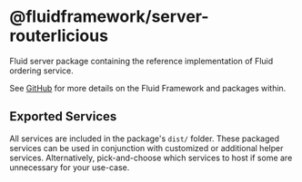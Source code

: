 # @fluidframework/server-routerlicious

Fluid server package containing the reference implementation of Fluid ordering service.

See [GitHub](https://github.com/microsoft/FluidFramework) for more details on the Fluid Framework and packages within.

## Exported Services

All services are included in the package's `dist/` folder. These packaged services can be used in conjunction with customized or additional helper services. Alternatively, pick-and-choose which services to host if some are unnecessary for your use-case.

